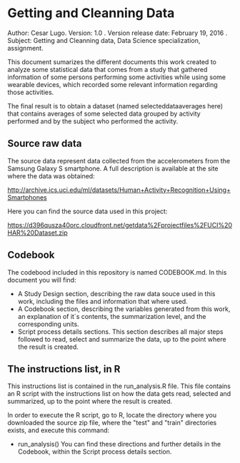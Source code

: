 # Getting and Cleanning Data

Author: Cesar Lugo.
Version: 1.0 .
Version release date: February 19, 2016  .
Subject: Getting and Cleanning data, Data Science specialization, assignment.

This document sumarizes the different documents this work created to analyze some statistical data that comes from a study 
that gathered information of some persons performing some activities while using some wearable
devices, which recorded some relevant information regarding those activities.

The final result is to obtain a dataset (named selecteddataaverages here) that contains averages of
some selected data grouped by activity performed and by the subject who performed the activity.


## Source raw data

The source data represent data collected from the accelerometers from the Samsung Galaxy S smartphone. 
A full description is available at the site where the data was obtained:

http://archive.ics.uci.edu/ml/datasets/Human+Activity+Recognition+Using+Smartphones

Here you can find the source data used in this project:

https://d396qusza40orc.cloudfront.net/getdata%2Fprojectfiles%2FUCI%20HAR%20Dataset.zip

## Codebook

The codebood included in this repository is named CODEBOOK.md. In this document you will find:
- A Study Design section, describing the raw data souce used in this work, including the files and information that where used.
- A Codebook section, describing the variables generated from this work, an explanation of it´s contents, the summarization level, and the corresponding units.
- Script process details sections. This section describes all major steps followed to read, select and summarize the data, up to the point where the result is created.

## The instructions list, in R

This instructions list is contained in the run_analysis.R file. 
This file contains an R script with the instructions list on 
how the data gets read, selected and summarized, up to the point where the result is created.

In order to execute the R script, go to R, locate the directory where you downloaded the source zip file, 
where the "test" and "train" directories exists, and execute this command:
- run_analysis()
You can find these directions and further details in the Codebook, within the Script process details section.
